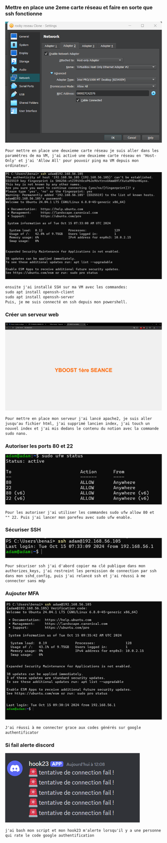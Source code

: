 ### Mettre en place une 2eme carte réseau et faire en sorte que ssh fonctionne

![](2_carte_reseau.png)
```
Pour mettre en place une deuxieme carte réseau je suis aller dans les paramètres de ma VM, j'ai activé une deuxieme carte réseau en 'Host-Only' et j'ai 'Allow All' pour pouvoir ping ma VM depuis mon ordinateur.
```

![](ssh_fonctionne.png)
```
ensuite j'ai installé SSH sur ma VM avec les commandes:
sudo apt install openssh-client
sudo apt install openssh-server
Puis, je me suis connecté en ssh depuis mon powershell.
```

### Créer un serveur web
![](serveur_web.png)
```
Pour mettre en place mon serveur j'ai lancé apache2, je suis aller jusqu'au fichier html, j'ai supprimé lancien index, j'ai touch un nouvel index et j'ai mis dedans le contenu du notion avec la commande sudo nano.
```


### Autoriser les ports 80 et 22
![](autoriser_80_22.png)

``` 
Pour les autoriser j'ai utiliser les commandes sudo ufw allow 80 et  "" 22. Puis j'ai lancer mon parefeu avec sudo ufw enable.
```


### Sécuriser SSH
![](securiser_ssh.png)

```
Pour sécuriser ssh j'ai d'abord copier ma clé publique dans mon authorizes_keys, j'ai restreint les permission de connection par ssh dans mon sshd_config, puis j'ai relancé ssh et j'ai réussi à me connecter sans mdp
```


### Aujouter MFA
![](mfa.png)

```
J'ai réussi à me connecter grace aux codes générés sur google authentificator
```


### Si fail alerte discord
![](fain_discord.png)

```
j'ai bash mon script et mon hook23 m'alerte lorsqu'il y a une personne qui rate le code google authentification
```